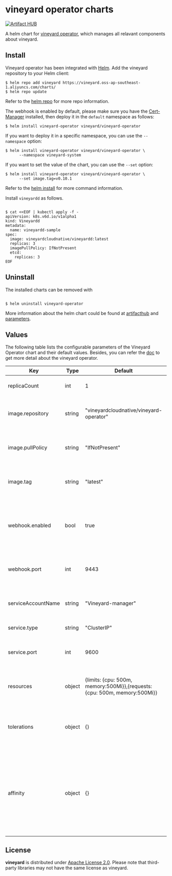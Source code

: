# vineyard operator charts

[![Artifact HUB](https://img.shields.io/endpoint?url=https://artifacthub.io/badge/repository/vineyard)](https://artifacthub.io/packages/helm/vineyard/vineyard-operator)

A helm chart for [vineyard operator][3], which manages all relavant components about vineyard.

## Install

Vineyard operator has been integrated with [Helm](https://helm.sh/). Add the vineyard repository to your Helm client:

```shell
$ helm repo add vineyard https://vineyard.oss-ap-southeast-1.aliyuncs.com/charts/
$ helm repo update
```

Refer to the [helm repo](https://helm.sh/docs/helm/helm_repo/) for more repo information.

The webhook is enabled by default, please make sure you have the [Cert-Manager](https://cert-manager.io/docs/installation/) 
installed, then deploy it in the `default` namespace as follows:

```shell
$ helm install vineyard-operator vineyard/vineyard-operator
```

If you want to deploy it in a specific namespace, you can use the `--namespace` option:

```shell
$ helm install vineyard-operator vineyard/vineyard-operator \
      --namespace vineyard-system
```

If you want to set the value of the chart, you can use the `--set` option:

```shell
$ helm install vineyard-operator vineyard/vineyard-operator \
      --set image.tag=v0.10.1
```

Refer to the [helm install](https://helm.sh/docs/helm/helm_install/) for more command information.

Install `vineyardd` as follows.

```shell

$ cat <<EOF | kubectl apply -f -
apiVersion: k8s.v6d.io/v1alpha1
kind: Vineyardd
metadata:
  name: vineyardd-sample
spec:
  image: vineyardcloudnative/vineyardd:latest
  replicas: 3
  imagePullPolicy: IfNotPresent
  etcd:
    replicas: 3
EOF
```

## Uninstall

The installed charts can be removed with

```shell

$ helm uninstall vineyard-operator

```
More information about the helm chart could be found at [artifacthub][1] and [parameters][2].

## Values

The following table lists the configurable parameters of the Vineyard Operator chart and their default values. 
Besides, you can refer the [doc](https://v6d.io/notes/vineyard-operator.html) to get more detail about the vineyard operator.

| Key                | Type   | Default                                                                   | Description                                                                                                                |
| ------------------ | ------ | ------------------------------------------------------------------------- | -------------------------------------------------------------------------------------------------------------------------- |
| replicaCount       | int    | 1                                                                         | The replica of vineyard operator.                                                                                          |
| image.repository   | string | "vineyardcloudnative/vineyard-operator"                                   | The repository of vineyard operator image.                                                                                 |
| image.pullPolicy   | string | "IfNotPresent"                                                            | The pull policy of vineyard operator image.                                                                                |
| image.tag          | string | "latest"                                                                  | The image tag of vineyard operator image.                                                                                  |
| webhook.enabled    | bool   | true                                                                      | Enable the webhook. If you only want to deploy the vineyard, set false here.                                               |
| webhook.port       | int    | 9443                                                                      | The port of the webhook in vineyard operator.                                                                              |
| serviceAccountName | string | "Vineyard-manager"                                                        | The service account name of vineyard operator.                                                                             |
| service.type       | string | "ClusterIP"                                                               | The type of the service.                                                                                                   |
| service.port       | int    | 9600                                                                      | The internal port of vineyard operator service                                                                             |
| resources          | object | {limits: {cpu: 500m, memory:500Mi}},{requests: {cpu: 500m, memory:500Mi}} | The limits and requests of vineyard operator.                                                                              |
| tolerations        | object | {}                                                                        | Tolerations allow the scheduler to schedule pods with matching taints                                                      |
| affinity           | object | {}                                                                        | Affinity enables the scheduler to place a pod either on a group of nodes or a pod relative to the placement of other pods. |

## License

**vineyard** is distributed under [Apache License 2.0](https://github.com/v6d-io/v6d/blob/main/LICENSE).
Please note that third-party libraries may not have the same license as vineyard.

[1]: https://artifacthub.io/packages/helm/vineyard/vineyard-operator

[2]: https://github.com/v6d-io/v6d/blob/main/charts/vineyard-operator/values.yaml

[3]: https://github.com/v6d-io/v6d/k8s
